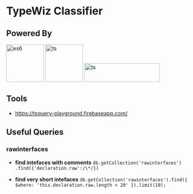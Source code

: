 # TypeWiz Classifier  

## Powered By
<div>
<img src="https://user-images.githubusercontent.com/4253088/35522316-a293820c-0524-11e8-9be0-747f9607a0cb.png" alt="es6" height="100"/>
<img src="https://user-images.githubusercontent.com/4253088/35522319-a31ce0ec-0524-11e8-9dbf-0732ce3e84fa.png" alt="ts" height="100"/>
<img src="https://js.tensorflow.org/images/TF_JS_lockup.png" alt="ts" height="50" width="200"/>
</div>

## Tools
* https://tsquery-playground.firebaseapp.com/


## Useful Queries
### rawinterfaces

* <b> find intefaces with comments</b> 
`db.getCollection('rawinterfaces')
	.find({'declaration.raw':/\*/})`
	
* <b> find very short intefaces</b> 
`db.getCollection('rawinterfaces').find({ $where: 'this.declaration.raw.length < 20' }).limit(10);`
	
